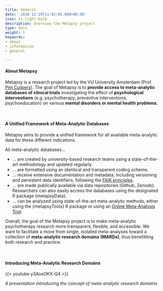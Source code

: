 ```yaml
---
title: General
date: '2018-12-29T11:02:05.000+06:00'
icon: ti-light-bulb
description: Overview the Metapsy project
type: docs
weight: 1
keywords:
- about
- information
- general

---
```

#### About Metapsy

Metapsy is a research project led by the VU University Amsterdam (Prof. [Pim Cuijpers]()). The goal of Metapsy is to **provide access to meta-analytic databases of clinical trials** investigating the effect of **psychological interventions** (e.g. psychotherapy, preventive interventions, psychoeducation) on various **mental disorders or mental health problems**.

<br>

#### A Unified Framework of Meta-Analytic Databases

Metapsy aims to provide a unified framework for all available meta-analytic data for these different indications.

All meta-analytic databases...

* ... are created by university-based research teams using a state-of-the-art methodology and updated regularly.
* ... are formatted using an identical and transparent coding scheme.
* ... receive extensive documentation and metadata, including versioning and persistent data identifiers, following the [FAIR principles](https://www.go-fair.org/fair-principles/).
* ... are made publically available via data repositories (Github, Zenodo). Researchers can also easily access the databases using the designated R package {metapsyData}.
* ... can be analyzed using state-of-the-art meta-analytic methods, either using the {metapsyTools} R package or using an [Online Meta-Analysis Tool](/meta-analysis-tool/).

Overall, the goal of the Metapsy project is to make meta-analytic psychotherapy research more transparent, flexible, and accessible. We want to facilitate a move from single, isolated meta-analyses toward a collection of **meta-analytic research domains (MARDs)**, thus benefitting both research and practice.

<br>

#### Introducing Meta-Analytic Research Domains

{{< youtube y3AosOKX-Q4 >}}

_A presentation introducing the concept of meta-analytic research domains_

<br></br>